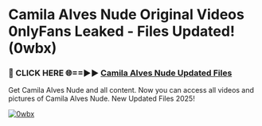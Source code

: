 # Camila Alves Nude Original Videos 0nlyFans Leaked - Files Updated! (0wbx)

<h3>🔴 CLICK HERE 🌐==►► <a href="https://tinyurl.com/4mcuefdz" rel="nofollow">Camila Alves Nude Updated Files</a></h3>

Get Camila Alves Nude and all content. Now you can access all videos and pictures of Camila Alves Nude. New Updated Files 2025!

[![0wbx](https://i.imgur.com/StAQSOY.gif)](https://tinyurl.com/4mcuefdz)
